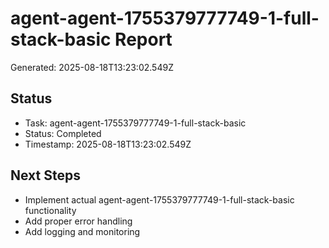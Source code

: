 # agent-agent-1755379777749-1-full-stack-basic Report

Generated: 2025-08-18T13:23:02.549Z

## Status
- Task: agent-agent-1755379777749-1-full-stack-basic
- Status: Completed
- Timestamp: 2025-08-18T13:23:02.549Z

## Next Steps
- Implement actual agent-agent-1755379777749-1-full-stack-basic functionality
- Add proper error handling
- Add logging and monitoring
